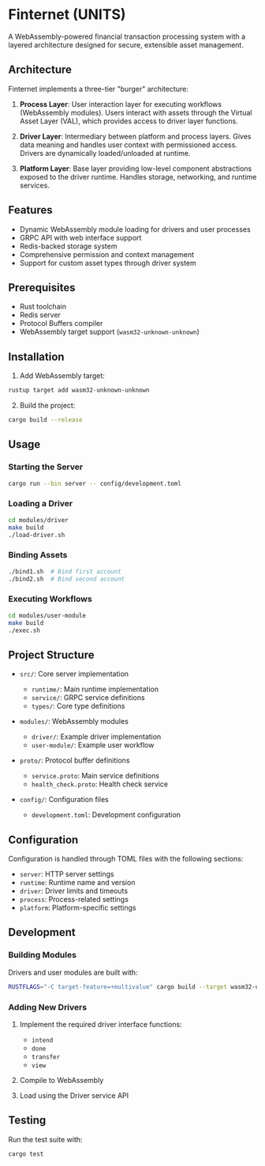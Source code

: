 # Finternet (UNITS)

A WebAssembly-powered financial transaction processing system with a layered architecture designed for secure, extensible asset management.

## Architecture

Finternet implements a three-tier "burger" architecture:

1. **Process Layer**: User interaction layer for executing workflows (WebAssembly modules). Users interact with assets through the Virtual Asset Layer (VAL), which provides access to driver layer functions.

2. **Driver Layer**: Intermediary between platform and process layers. Gives data meaning and handles user context with permissioned access. Drivers are dynamically loaded/unloaded at runtime.

3. **Platform Layer**: Base layer providing low-level component abstractions exposed to the driver runtime. Handles storage, networking, and runtime services.

## Features

- Dynamic WebAssembly module loading for drivers and user processes
- GRPC API with web interface support
- Redis-backed storage system
- Comprehensive permission and context management
- Support for custom asset types through driver system

## Prerequisites

- Rust toolchain
- Redis server
- Protocol Buffers compiler
- WebAssembly target support (`wasm32-unknown-unknown`)

## Installation

1. Add WebAssembly target:
```bash
rustup target add wasm32-unknown-unknown
```

2. Build the project:
```bash
cargo build --release
```

## Usage

### Starting the Server

```bash
cargo run --bin server -- config/development.toml
```

### Loading a Driver

```bash
cd modules/driver
make build
./load-driver.sh
```

### Binding Assets

```bash
./bind1.sh  # Bind first account
./bind2.sh  # Bind second account
```

### Executing Workflows

```bash
cd modules/user-module
make build
./exec.sh
```

## Project Structure

- `src/`: Core server implementation
  - `runtime/`: Main runtime implementation
  - `service/`: GRPC service definitions
  - `types/`: Core type definitions
  
- `modules/`: WebAssembly modules
  - `driver/`: Example driver implementation
  - `user-module/`: Example user workflow

- `proto/`: Protocol buffer definitions
  - `service.proto`: Main service definitions
  - `health_check.proto`: Health check service

- `config/`: Configuration files
  - `development.toml`: Development configuration

## Configuration

Configuration is handled through TOML files with the following sections:

- `server`: HTTP server settings
- `runtime`: Runtime name and version
- `driver`: Driver limits and timeouts
- `process`: Process-related settings
- `platform`: Platform-specific settings

## Development

### Building Modules

Drivers and user modules are built with:

```bash
RUSTFLAGS="-C target-feature=+multivalue" cargo build --target wasm32-unknown-unknown --release
```

### Adding New Drivers

1. Implement the required driver interface functions:
   - `intend`
   - `done`
   - `transfer`
   - `view`

2. Compile to WebAssembly

3. Load using the Driver service API

## Testing

Run the test suite with:

```bash
cargo test
```
